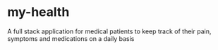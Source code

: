 # my-health
A full stack application for medical patients to keep track of their pain, symptoms and medications on a daily basis
